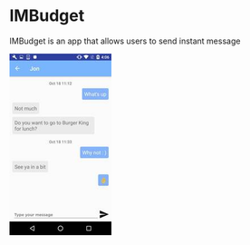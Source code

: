 # IMBudget

IMBudget is an app that allows users to send instant message

![ScreenShot](demoPhotos/chatDemo.jpg?raw=true "Chat Screen")
